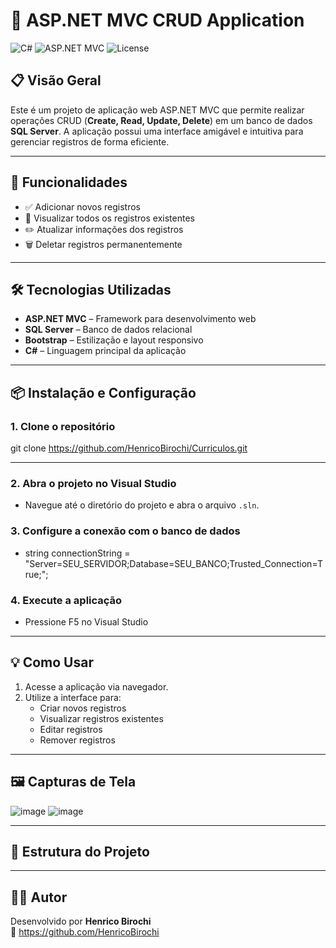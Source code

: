 # 📄 ASP.NET MVC CRUD Application

![C#](https://img.shields.io/badge/Language-C%23-239120?logo=c-sharp&logoColor=white)
![ASP.NET MVC](https://img.shields.io/badge/ASP.NET-MVC-blue)
![License](https://img.shields.io/badge/license-MIT-green)

## 📋 Visão Geral

Este é um projeto de aplicação web ASP.NET MVC que permite realizar operações CRUD (**Create, Read, Update, Delete**) em um banco de dados **SQL Server**. A aplicação possui uma interface amigável e intuitiva para gerenciar registros de forma eficiente.

---

## 🚀 Funcionalidades

- ✅ Adicionar novos registros
- 📄 Visualizar todos os registros existentes
- ✏️ Atualizar informações dos registros
- 🗑️ Deletar registros permanentemente

---

## 🛠️ Tecnologias Utilizadas

- **ASP.NET MVC** – Framework para desenvolvimento web
- **SQL Server** – Banco de dados relacional
- **Bootstrap** – Estilização e layout responsivo
- **C#** – Linguagem principal da aplicação

---

## 📦 Instalação e Configuração

### 1. Clone o repositório

git clone https://github.com/HenricoBirochi/Curriculos.git

---
### 2. Abra o projeto no Visual Studio

- Navegue até o diretório do projeto e abra o arquivo `.sln`.

### 3. Configure a conexão com o banco de dados

- string connectionString = "Server=SEU_SERVIDOR;Database=SEU_BANCO;Trusted_Connection=True;";

### 4. Execute a aplicação

- Pressione F5 no Visual Studio

---

## 💡 Como Usar

1. Acesse a aplicação via navegador.  
2. Utilize a interface para:
   - Criar novos registros  
   - Visualizar registros existentes  
   - Editar registros  
   - Remover registros  

---

## 🖼️ Capturas de Tela

![image](https://github.com/user-attachments/assets/0150416f-32d3-4880-9ca6-7d63a61af8a5)
![image](https://github.com/user-attachments/assets/0158a135-90ac-43f5-9940-d3b3bd52e3e1)

---

## 📁 Estrutura do Projeto

---

## 👨‍💻 Autor

Desenvolvido por **Henrico Birochi**  
🔗 https://github.com/HenricoBirochi

